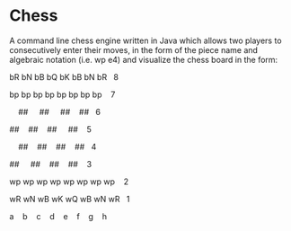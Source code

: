 # Chess

A command line chess engine written in Java which allows two players to consecutively enter their moves, in the form of the piece name and algebraic notation (i.e. wp e4) and visualize the chess board in the form:

bR bN bB bQ bK bB bN bR&nbsp;&nbsp;    8

bp bp bp bp bp bp bp bp&nbsp;&nbsp;&nbsp;    7

&nbsp;&nbsp;&nbsp;   \##&nbsp; &nbsp;&nbsp;   \##&nbsp; &nbsp;&nbsp;   \##&nbsp;&nbsp;&nbsp;    \##&nbsp;&nbsp;    6
   
\##&nbsp;&nbsp;&nbsp;    \##&nbsp;&nbsp;&nbsp;    \##&nbsp; &nbsp;&nbsp;   \##&nbsp;&nbsp;&nbsp;       5

&nbsp;&nbsp;&nbsp;   \##&nbsp;&nbsp;&nbsp;    \##&nbsp;&nbsp;&nbsp;    \##&nbsp;&nbsp;&nbsp;    \##&nbsp;&nbsp;    4
   
\##&nbsp; &nbsp;&nbsp;   \##&nbsp;&nbsp;&nbsp;    \##&nbsp;&nbsp;&nbsp;    \##&nbsp;&nbsp;&nbsp;       3

wp wp wp wp wp wp wp wp&nbsp;&nbsp;&nbsp;    2

wR wN wB wK wQ wB wN wR&nbsp;&nbsp;    1

 
 a&nbsp;&nbsp;&nbsp;  b&nbsp;&nbsp;&nbsp;  c&nbsp;&nbsp;&nbsp;  d&nbsp;&nbsp;&nbsp;  e&nbsp;&nbsp;&nbsp;  f&nbsp;&nbsp;&nbsp;  g&nbsp;&nbsp;&nbsp;  h
